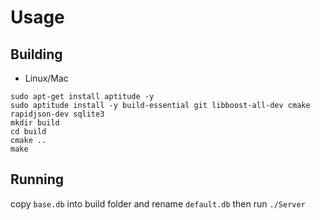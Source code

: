 # Usage
## Building
* Linux/Mac
```
sudo apt-get install aptitude -y
sudo aptitude install -y build-essential git libboost-all-dev cmake rapidjson-dev sqlite3
mkdir build
cd build
cmake ..
make
```

## Running
copy ```base.db``` into build folder and rename ```default.db```
then run ```./Server```
